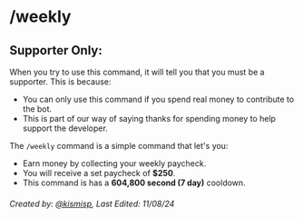 # /weekly

## Supporter Only:
When you try to use this command, it will tell you that you must be a supporter. This is because:
- You can only use this command if you spend real money to contribute to the bot.
- This is part of our way of saying thanks for spending money to help support the developer.

The `/weekly` command is a simple command that let's you:
- Earn money by collecting your weekly paycheck.
- You will receive a set paycheck of **$250**.
- This command is has a **604,800 second (7 day)** cooldown.



###### Created by: [@kismisp](https://discordapp.com/users/1206865169846632450), Last Edited: 11/08/24

